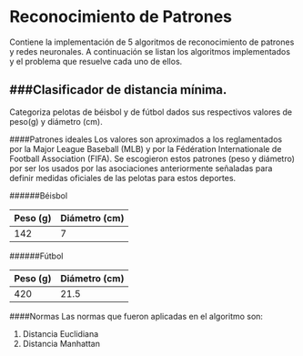 Reconocimiento de Patrones
=======================

Contiene la implementación de 5 algoritmos de reconocimiento de patrones y redes neuronales. A continuación se listan los algoritmos implementados y el problema que resuelve cada uno de ellos.


###Clasificador de distancia mínima.
------
Categoriza pelotas de béisbol y de fútbol dados sus respectivos valores de peso(g) y diámetro (cm).

####Patrones idealesLos valores son aproximados a los reglamentados por la Major League Baseball (MLB) y por la Fédération Internationale de Football Association (FIFA). Se escogieron estos patrones (peso y diámetro) por ser los usados por las asociaciones anteriormente señaladas para definir medidas oficiales de las pelotas para estos deportes.

######Béisbol

| Peso (g)  | Diámetro (cm)|
| ----------|------------- |
| 142  		| 		7  	   |

######Fútbol
| Peso (g)  | Diámetro (cm)|
| ----------|------------- |
| 	420     |  	21.5       |

####NormasLas normas que fueron aplicadas en el algoritmo son:

1. Distancia Euclidiana
2. Distancia Manhattan